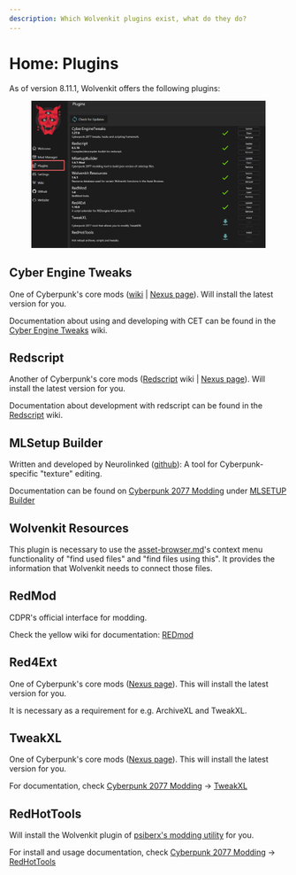 ```yaml
---
description: Which Wolvenkit plugins exist, what do they do?
---
```


# Home: Plugins

As of version 8.11.1, Wolvenkit offers the following plugins:

<figure><img src="../../.gitbook/assets/wolvenkit_plugins_8.11.1.png" alt=""><figcaption></figcaption></figure>

## Cyber Engine Tweaks

One of Cyberpunk's core mods ([wiki](https://wiki.redmodding.org/cyber-engine-tweaks/) | [Nexus page](https://www.nexusmods.com/cyberpunk2077/mods/107)). Will install the latest version for you.

Documentation about using and developing with CET can be found in the [Cyber Engine Tweaks](https://app.gitbook.com/o/-MP5ijqI11FeeX7c8-N8/s/-MP5jWcLZLbbbzO-\_ua1-887967055/ "mention") wiki.

## Redscript

Another of Cyberpunk's core mods ([Redscript](https://app.gitbook.com/o/-MP5ijqI11FeeX7c8-N8/s/-McniwB8YOK2HnJ7SYg\_/ "mention") wiki | [Nexus page](https://www.nexusmods.com/cyberpunk2077/mods/1511)). Will install the latest version for you.

Documentation about development with redscript can be found in the [Redscript](https://app.gitbook.com/o/-MP5ijqI11FeeX7c8-N8/s/-McniwB8YOK2HnJ7SYg\_/ "mention") wiki.

## MLSetup Builder

Written and developed by Neurolinked ([github](https://github.com/Neurolinked/MlsetupBuilder/releases/)): A tool for Cyberpunk-specific "texture" editing.&#x20;

Documentation can be found on [Cyberpunk 2077 Modding](https://app.gitbook.com/o/-MP5ijqI11FeeX7c8-N8/s/4gzcGtLrr90pVjAWVdTc/ "mention") under [MLSETUP Builder](https://app.gitbook.com/s/4gzcGtLrr90pVjAWVdTc/for-mod-creators-theory/modding-tools/mlsetup-builder "mention")

## Wolvenkit Resources

This plugin is necessary to use the [asset-browser.md](../editor/asset-browser.md "mention")'s context menu functionality of "find used files" and "find files using this". It provides the information that Wolvenkit needs to connect those files.

## RedMod

CDPR's official interface for modding.&#x20;

Check the yellow wiki for documentation: [REDmod](https://app.gitbook.com/s/4gzcGtLrr90pVjAWVdTc/for-mod-users/users-modding-cyberpunk-2077/redmod "mention")

## Red4Ext

One of Cyberpunk's core mods ([Nexus page](https://www.nexusmods.com/cyberpunk2077/mods/2380)). This will install the latest version for you.

It is necessary as a requirement for e.g. ArchiveXL and TweakXL.

## TweakXL

One of Cyberpunk's core mods ([Nexus page](https://www.nexusmods.com/cyberpunk2077/mods/4197)). This will install the latest version for you.

For documentation, check [Cyberpunk 2077 Modding](https://app.gitbook.com/o/-MP5ijqI11FeeX7c8-N8/s/4gzcGtLrr90pVjAWVdTc/ "mention") -> [TweakXL](https://app.gitbook.com/s/4gzcGtLrr90pVjAWVdTc/for-mod-creators-theory/core-mods-explained/tweakxl "mention")

## RedHotTools

Will install the Wolvenkit plugin of [psiberx's modding utility](https://github.com/psiberx/cp2077-red-hot-tools/) for you.&#x20;

For install and usage documentation, check [Cyberpunk 2077 Modding](https://app.gitbook.com/o/-MP5ijqI11FeeX7c8-N8/s/4gzcGtLrr90pVjAWVdTc/ "mention") -> [RedHotTools](https://app.gitbook.com/s/4gzcGtLrr90pVjAWVdTc/for-mod-creators-theory/modding-tools/redhottools "mention")
